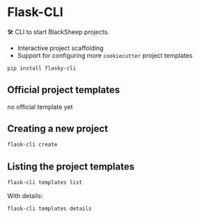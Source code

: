 # Flask-CLI
🛠️ CLI to start BlackSheep projects.

- Interactive project scaffolding
- Support for configuring more `cookiecutter` project templates

```bash
pip install flasky-cli
```

## Official project templates

no official template yet

## Creating a new project

```bash
flask-cli create
```

## Listing the project templates

```bash
flask-cli templates list
```

With details:

```bash
flask-cli templates details
```
